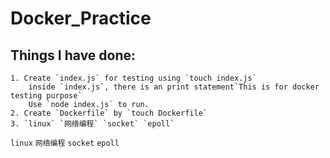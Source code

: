# Docker_Practice  

## Things I have done:  
    1. Create `index.js` for testing using `touch index.js`  
        inside `index.js`, there is an print statement`This is for docker testing purpose` 
        Use `node index.js` to run.  
    2. Create `Dockerfile` by `touch Dockerfile`
    3. `linux` `网络编程` `socket` `epoll`  

`linux` `网络编程` `socket` `epoll`
